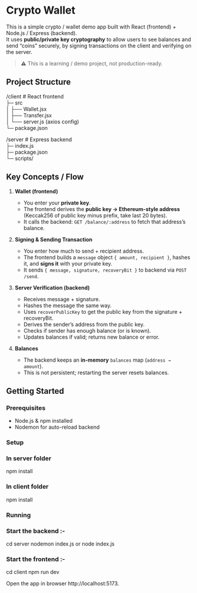 # Crypto Wallet 

This is a simple crypto / wallet demo app built with React (frontend) + Node.js / Express (backend).  
It uses **public/private key cryptography** to allow users to see balances and send “coins” securely, by signing transactions on the client and verifying on the server.

> ⚠️ This is a learning / demo project, not production-ready.


## Project Structure

/client # React frontend  <br>
├─ src  <br>
│ ├── Wallet.jsx  <br>
│ ├── Transfer.jsx  <br>
│ └── server.js (axios config)  <br>
└─ package.json  <br>

/server # Express backend  <br>
├─ index.js <br>
├─ package.json  <br>
└─  scripts/ <br>



## Key Concepts / Flow

1. **Wallet (frontend)**
   - You enter your **private key**.
   - The frontend derives the **public key → Ethereum-style address** (Keccak256 of public key minus prefix, take last 20 bytes).
   - It calls the backend: `GET /balance/:address` to fetch that address’s balance.

2. **Signing & Sending Transaction**
   - You enter how much to send + recipient address.
   - The frontend builds a `message` object `{ amount, recipient }`, hashes it, and **signs it** with your private key.  
   - It sends `{ message, signature, recoveryBit }` to backend via `POST /send`.

3. **Server Verification (backend)**
   - Receives message + signature.
   - Hashes the message the same way.
   - Uses `recoverPublicKey` to get the public key from the signature + recoveryBit.
   - Derives the sender’s address from the public key.
   - Checks if sender has enough balance (or is known).  
   - Updates balances if valid; returns new balance or error.

4. **Balances**
   - The backend keeps an **in-memory** `balances` map (`address → amount`).
   - This is not persistent; restarting the server resets balances.


##  Getting Started

### Prerequisites
- Node.js & npm installed  
- Nodemon for auto-reload backend

### Setup

### In server folder
npm install

### In client folder
npm install

### Running

### Start the backend :-
cd server
nodemon index.js  or node index.js

### Start the frontend :-
cd client
npm run dev

Open the app in browser http://localhost:5173.

